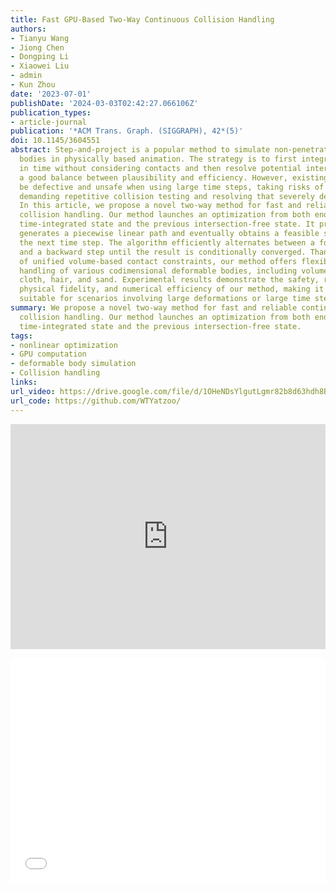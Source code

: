 ```yaml
---
title: Fast GPU-Based Two-Way Continuous Collision Handling
authors:
- Tianyu Wang
- Jiong Chen
- Dongping Li
- Xiaowei Liu
- admin
- Kun Zhou
date: '2023-07-01'
publishDate: '2024-03-03T02:42:27.066106Z'
publication_types:
- article-journal
publication: '*ACM Trans. Graph. (SIGGRAPH), 42*(5)'
doi: 10.1145/3604551
abstract: Step-and-project is a popular method to simulate non-penetrating deformable
  bodies in physically based animation. The strategy is to first integrate the system
  in time without considering contacts and then resolve potential intersections, striking
  a good balance between plausibility and efficiency. However, existing methods can
  be defective and unsafe when using large time steps, taking risks of failure or
  demanding repetitive collision testing and resolving that severely degrade performance.
  In this article, we propose a novel two-way method for fast and reliable continuous
  collision handling. Our method launches an optimization from both ends of the intermediate
  time-integrated state and the previous intersection-free state. It progressively
  generates a piecewise linear path and eventually obtains a feasible solution for
  the next time step. The algorithm efficiently alternates between a forward step
  and a backward step until the result is conditionally converged. Thanks to a set
  of unified volume-based contact constraints, our method offers flexible and reliable
  handling of various codimensional deformable bodies, including volumetric bodies,
  cloth, hair, and sand. Experimental results demonstrate the safety, robustness,
  physical fidelity, and numerical efficiency of our method, making it particularly
  suitable for scenarios involving large deformations or large time steps.
summary: We propose a novel two-way method for fast and reliable continuous
  collision handling. Our method launches an optimization from both ends of the intermediate
  time-integrated state and the previous intersection-free state.
tags:
- nonlinear optimization
- GPU computation
- deformable body simulation
- Collision handling
links:
url_video: https://drive.google.com/file/d/1OHeNDsYlgutLgmr82b8d63hdh8BnqwRE/view
url_code: https://github.com/WTYatzoo/
---
```


<p align="center">
<iframe width="100%" height="360" src="https://www.youtube.com/embed/6T52DU2iFu0?si=ehT7BX10SWjWsJyZ" title="YouTube video player" frameborder="0" allow="accelerometer; autoplay; clipboard-write; encrypted-media; gyroscope; picture-in-picture; web-share" allowfullscreen></iframe>
</p>
<p align="center">
<iframe width="100%" height="360" src="//player.bilibili.com/player.html?aid=229760909&bvid=BV14h411T7xG&cid=1165331205&p=1" scrolling="no" border="0" frameborder="no" framespacing="0" allowfullscreen="true"> </iframe>
</p>
